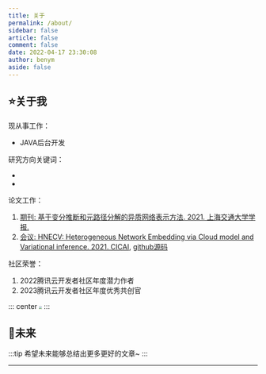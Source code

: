 ```yaml
---
title: 关于
permalink: /about/
sidebar: false
article: false
comment: false
date: 2022-04-17 23:30:08
author: benym
aside: false
---
```

## ⭐关于我
现从事工作：
- JAVA后台开发

研究方向关键词：
- <Badge text="Heterogeneous Network Embedding" type="warning" vertical="middle"/> <Badge text="Graph Mining" vertical="middle"/> <Badge text="Graph Neural Network" type="error" vertical="middle"/> 
- <Badge text="Representation Learning" type="error" vertical="middle"/> <Badge text="Variational Auto-Encoder" vertical="middle"/>

论文工作：
1. [期刊: 基于变分推断和元路径分解的异质网络表示方法. 2021. 上海交通大学学报.][1]
2. [会议: HNECV: Heterogeneous Network Embedding via Cloud model and Variational inference. 2021. CICAI][2], [github源码](https://github.com/benym/HNECV)

社区荣誉：
1. 2022腾讯云开发者社区年度潜力作者
2. 2023腾讯云开发者社区年度优秀共创官

::: center
<img src="https://img.benym.cn/honour/2022-tencent-benym.jpg" style="zoom:35%">
:::

## 🎈未来
:::tip
希望未来能够总结出更多更好的文章~
:::

----------

[1]: http://xuebao.sjtu.edu.cn/CN/abstract/abstract43349.shtml
[2]: https://link.springer.com/chapter/10.1007/978-3-030-93046-2_63
